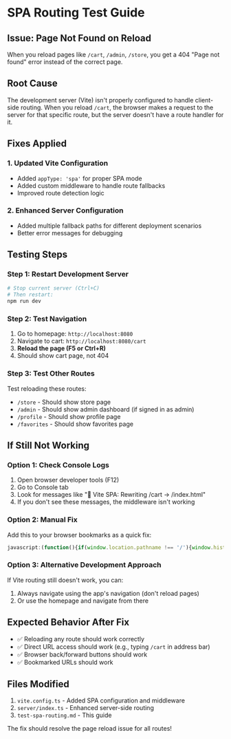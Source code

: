 # SPA Routing Test Guide

## Issue: Page Not Found on Reload

When you reload pages like `/cart`, `/admin`, `/store`, you get a 404 "Page not found" error instead of the correct page.

## Root Cause

The development server (Vite) isn't properly configured to handle client-side routing. When you reload `/cart`, the browser makes a request to the server for that specific route, but the server doesn't have a route handler for it.

## Fixes Applied

### 1. Updated Vite Configuration
- Added `appType: 'spa'` for proper SPA mode
- Added custom middleware to handle route fallbacks
- Improved route detection logic

### 2. Enhanced Server Configuration
- Added multiple fallback paths for different deployment scenarios
- Better error messages for debugging

## Testing Steps

### Step 1: Restart Development Server
```bash
# Stop current server (Ctrl+C)
# Then restart:
npm run dev
```

### Step 2: Test Navigation
1. Go to homepage: `http://localhost:8080`
2. Navigate to cart: `http://localhost:8080/cart`
3. **Reload the page (F5 or Ctrl+R)**
4. Should show cart page, not 404

### Step 3: Test Other Routes
Test reloading these routes:
- `/store` - Should show store page
- `/admin` - Should show admin dashboard (if signed in as admin)
- `/profile` - Should show profile page
- `/favorites` - Should show favorites page

## If Still Not Working

### Option 1: Check Console Logs
1. Open browser developer tools (F12)
2. Go to Console tab
3. Look for messages like "🔄 Vite SPA: Rewriting /cart -> /index.html"
4. If you don't see these messages, the middleware isn't working

### Option 2: Manual Fix
Add this to your browser bookmarks as a quick fix:
```javascript
javascript:(function(){if(window.location.pathname !== '/'){window.history.replaceState(null, '', '/'); window.location.reload();}})();
```

### Option 3: Alternative Development Approach
If Vite routing still doesn't work, you can:
1. Always navigate using the app's navigation (don't reload pages)
2. Or use the homepage and navigate from there

## Expected Behavior After Fix

- ✅ Reloading any route should work correctly
- ✅ Direct URL access should work (e.g., typing `/cart` in address bar)
- ✅ Browser back/forward buttons should work
- ✅ Bookmarked URLs should work

## Files Modified

1. `vite.config.ts` - Added SPA configuration and middleware
2. `server/index.ts` - Enhanced server-side routing
3. `test-spa-routing.md` - This guide

The fix should resolve the page reload issue for all routes!